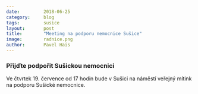 ```yaml
---
date:         2018-06-25
category:     blog
tags:         susice
layout:       post
title:        "Meeting na podporu nemocnice Sušice" 
image:        radnice.png
author:       Pavel Hais
---
```


### Přijďte podpořit Sušickou nemocnici

Ve čtvrtek 19. července od 17 hodin bude v Sušici na náměstí veřejný mítink na podporu Sušické nemocnice. 
